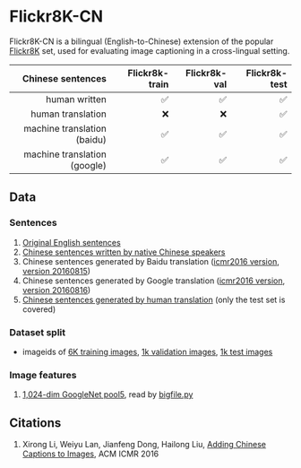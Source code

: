 # Flickr8K-CN

Flickr8K-CN is a bilingual (English-to-Chinese) extension of the popular [Flickr8K](http://nlp.cs.illinois.edu/HockenmaierGroup/Framing_Image_Description/KCCA.html) set, used for evaluating image captioning in a cross-lingual setting.


| Chinese sentences | Flickr8k-train | Flickr8k-val | Flickr8k-test | 
| -----:| -----:| -----:| -----:|
| human written    | :white_check_mark: | :white_check_mark: | :white_check_mark: | 
| human translation     | :x:     |   :x:  | :white_check_mark: | 
| machine translation (baidu)  | :white_check_mark: | :white_check_mark: | :white_check_mark: | 
| machine translation (google) | :white_check_mark: | :white_check_mark: | :white_check_mark: | 


## Data

### Sentences

1. [Original English sentences](data/flickr8kenc.caption.txt)
2. [Chinese sentences written by native Chinese speakers](data/flickr8kenc.caption.txt)
3. Chinese sentences generated by Baidu translation ([icmr2016 version](data/flickr8kzhb.caption.txt), [version 20160815](data/flickr8kzhb.caption.txt.v20160815))
4. Chinese sentences generated by Google translation ([icmr2016 version](data/flickr8kzhg.caption.txt), [version 20160816](data/flickr8kzhg.caption.txt.v20160816))
5. [Chinese sentences generated by human translation](data/flickr8kzhmtest.captions.txt) (only the test set is covered)


### Dataset split

* imageids of [6K training images](data/flickr8ktrain.txt), [1k validation images](data/flickr8kval.txt), [1k test images](data/flickr8ktest.txt)

### Image features

1. [1,024-dim GoogleNet pool5](http://lixirong.net/data/icmr2016/flickr8k-pygooglenet-pool5_7x7_s1.tar.gz), read by [bigfile.py](https://github.com/li-xirong/jingwei/blob/master/util/simpleknn/bigfile.py)

## Citations

1.  Xirong Li, Weiyu Lan, Jianfeng Dong, Hailong Liu, [Adding Chinese Captions to Images](icmr2016_chisent.pdf), ACM ICMR 2016
